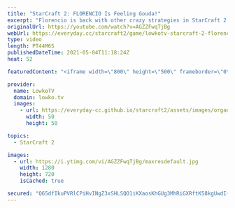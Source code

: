 ```yaml
---
title: "StarCraft 2: FLORENCIO Is Feeling Gouda!"
excerpt: "Florencio is back with other crazy strategies in StarCraft 2. Hiding Starport production with a lifting Factory. Landed Vikings inside of Medivacs. Massing Thors and Tactical Nukes. And a whole lot more.  Support my work on Patreon: http://www.patreon.com/lowkotv Become a YouTube member: https://lowko.tv/join"
originalUrl: https://youtube.com/watch?v=AGZZFwqTjBg
webUrl: https://everyday.cc/starcraft2/game/lowkotv-starcraft-2-florencio-is-feeling-gouda/
type: video
length: PT44M6S
publishedDateTime: 2021-05-04T11:18:24Z
heat: 52

featuredContent: "<iframe width=\"800\" height=\"500\" frameborder=\"0\" src=\"https://www.youtube.com/embed/AGZZFwqTjBg\" allow=\"accelerometer; autoplay; encrypted-media; gyroscope; picture-in-picture\" allowfullscreen></iframe>"

provider:
  name: LowkoTV
  domain: lowko.tv
  images:
    - url: https://everyday-cc.github.io/starcraft2/assets/images/organizations/lowko.tv-50x50.jpg
      width: 50
      height: 50

topics:
  - StarCraft 2

images:
  - url: https://i.ytimg.com/vi/AGZZFwqTjBg/maxresdefault.jpg
    width: 1280
    height: 720
    isCached: true

secured: "Q65dfIkuPVRlCPiHvINgZ3xSHLSQO1iKXaosKhGUg3MhRiGXRftK58kgUwdI+fHiLMq3Nsz0Kqwm0ejciTQpXGNKyC04euV4SETNwVsGc3KmV81lRFvRBNxeOxQE9zPc6pERywFSefOk9SO+Xg3y/f5N37YNanoItxtK54BUZOViGepwNrFOluiM/MIOk36NFFar8ozQZ0/zq1TvJbrvE7iOtuwq6ioGBppM06zh+w9cakQPFLiMqte085c7RIrqGrV/Qjb074nzEf3B4svpJIBBSHii2fROxXy9fyFG5R5OujjbWegFcVUlISxIrvgLG/NzHZ1A1ulmWyvnXMnwnASS1/17zZTgcyxPxdoAa7IuwJ5X8O3dJZGg+eHs2A21lki+/qsQu5aB08ffbbtgDWN00Wuz2dqTAqOIPVoIOaI=;Obb31IKOwMP62U+slkXaqw=="
---
```



